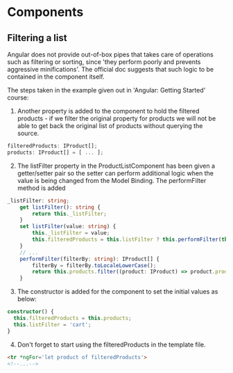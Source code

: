 # Components

## Filtering a list

Angular does not provide out-of-box pipes that takes care of operations such as filtering or sorting, since 'they perform poorly and prevents aggressive minifications'. The official doc suggests that such logic to be contained in the component itself.

The steps taken in the example given out in 'Angular: Getting Started' course:
1. Another property is added to the component to hold the filtered products - if we filter the original property for products we will not be able to get back the original list of products without querying the source.
```typescript
filteredProducts: IProduct[];
products: IProduct[] = [ ... ];
```

2. The listFilter property in the ProductListComponent has been given a getter/setter pair so the setter can perform additional logic when the value is being changed from the Model Binding. The performFilter method is added
```typescript
_listFilter: string;
    get listFilter(): string {
        return this._listFilter;
    }
    set listFilter(value: string) {
        this._listFilter = value;
        this.filteredProducts = this.listFilter ? this.performFilter(this.listFilter) : this.products;
    }
    // ...
    performFilter(filterBy: string): IProduct[] {
        filterBy = filterBy.toLocaleLowerCase();
        return this.products.filter((product: IProduct) => product.productName.toLocaleLowerCase().includes(filterBy));
    }
```
3. The constructor is added for the component to set the initial values as below:
```typescript
constructor() {
  this.filteredProducts = this.products;
  this.listFilter = 'cart';
}
```
4. Don't forget to start using the filteredProducts in the template file.
```html
<tr *ngFor='let product of filteredProducts'>
<!--...-->
```
